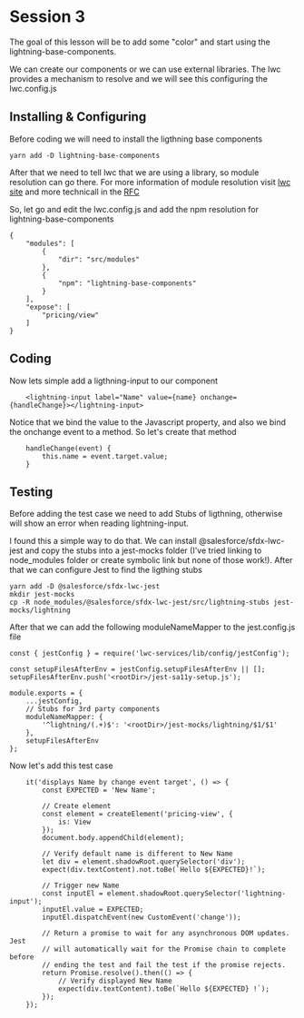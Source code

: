 # Session 3
The goal of this lesson will be to add some "color" and start using the lightning-base-components. 

We can create our components or we can use external libraries. The lwc provides a mechanism to resolve and we will see this configuring the lwc.config.js


## Installing & Configuring
Before coding we will need to install the ligthning base components

````
yarn add -D lightning-base-components
````

After that we need to tell lwc that we are using a library, so module resolution can go there. For more information of module resolution visit [lwc site](https://lwc.dev/guide/es_modules#module-resolution) and more technicall in the [RFC](https://rfcs.lwc.dev/rfcs/lwc/0020-module-resolution)

So, let go and edit the lwc.config.js and add the npm resolution for lightning-base-components

````
{
    "modules": [
        {
            "dir": "src/modules"
        },
        {
            "npm": "lightning-base-components"
        }       
    ],
    "expose": [
        "pricing/view"
    ]
}
````

## Coding

Now lets simple add a ligthning-input to our component

````
    <lightning-input label="Name" value={name} onchange={handleChange}></lightning-input>
````

Notice that we bind the value to the Javascript property, and also we bind the onchange event to a method. So let's create that method

````
    handleChange(event) {
        this.name = event.target.value;
    }
````

## Testing

Before adding the test case we need to add Stubs of ligthning, otherwise will show an error when reading lightning-input. 

I found this a simple way to do that. We can install @salesforce/sfdx-lwc-jest and copy the stubs into a jest-mocks folder (I've tried linking to node_modules folder or create symbolic link but none of those work!).  After that we can configure Jest to find the ligthing stubs

````
yarn add -D @salesforce/sfdx-lwc-jest
mkdir jest-mocks
cp -R node_modules/@salesforce/sfdx-lwc-jest/src/lightning-stubs jest-mocks/lightning
````

After that we can add the following moduleNameMapper to the jest.config.js file

````
const { jestConfig } = require('lwc-services/lib/config/jestConfig');

const setupFilesAfterEnv = jestConfig.setupFilesAfterEnv || [];
setupFilesAfterEnv.push('<rootDir>/jest-sa11y-setup.js');

module.exports = {
    ...jestConfig,
    // Stubs for 3rd party components
    moduleNameMapper: {
        '^lightning/(.+)$': '<rootDir>/jest-mocks/lightning/$1/$1'
    },
    setupFilesAfterEnv
};

````



Now let's add this test case 

````
    it('displays Name by change event target', () => {
        const EXPECTED = 'New Name';

        // Create element
        const element = createElement('pricing-view', {
            is: View
        });
        document.body.appendChild(element);

        // Verify default name is different to New Name
        let div = element.shadowRoot.querySelector('div');
        expect(div.textContent).not.toBe(`Hello ${EXPECTED}!`);

        // Trigger new Name
        const inputEl = element.shadowRoot.querySelector('lightning-input');
        inputEl.value = EXPECTED;
        inputEl.dispatchEvent(new CustomEvent('change'));

        // Return a promise to wait for any asynchronous DOM updates. Jest
        // will automatically wait for the Promise chain to complete before
        // ending the test and fail the test if the promise rejects.
        return Promise.resolve().then(() => {
            // Verify displayed New Name
            expect(div.textContent).toBe(`Hello ${EXPECTED} !`);
        });
    });
````

